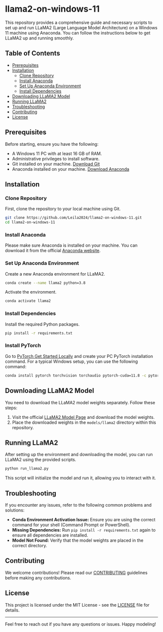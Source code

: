 # llama2-on-windows-11

This repository provides a comprehensive guide and necessary scripts to set up and run LLaMA2 (Large Language Model Architecture) on a Windows 11 machine using Anaconda. You can follow the instructions below to get LLaMA2 up and running smoothly.

## Table of Contents

- [Prerequisites](#prerequisites)
- [Installation](#installation)
  - [Clone Repository](#clone-repository)
  - [Install Anaconda](#install-anaconda)
  - [Set Up Anaconda Environment](#set-up-anaconda-environment)
  - [Install Dependencies](#install-dependencies)
- [Downloading LLaMA2 Model](#downloading-llama2-model)
- [Running LLaMA2](#running-llama2)
- [Troubleshooting](#troubleshooting)
- [Contributing](#contributing)
- [License](#license)

## Prerequisites

Before starting, ensure you have the following:

- A Windows 11 PC with at least 16 GB of RAM.
- Administrative privileges to install software.
- Git installed on your machine. [Download Git](https://git-scm.com/downloads)
- Anaconda installed on your machine. [Download Anaconda](https://www.anaconda.com/products/distribution)

## Installation

### Clone Repository

First, clone the repository to your local machine using Git.

```bash
git clone https://github.com/Leila2024/llama2-on-windows-11.git
cd llama2-on-windows-11
```

### Install Anaconda

Please make sure Anaconda is installed on your machine. You can download it from the official [Anaconda website](https://www.anaconda.com/products/distribution).

### Set Up Anaconda Environment

Create a new Anaconda environment for LLaMA2.

```bash
conda create --name llama2 python=3.8
```

Activate the environment.

```bash
conda activate llama2
```

### Install Dependencies

Install the required Python packages.

```bash
pip install -r requirements.txt
```

### Install PyTorch

Go to [PyTorch Get Started Locally](https://pytorch.org/get-started/locally/) and create your PC PyTorch installation command. For a typical Windows setup, you can use the following command:

```bash
conda install pytorch torchvision torchaudio pytorch-cuda=11.8 -c pytorch -c nvidia
```

## Downloading LLaMA2 Model

You need to download the LLaMA2 model weights separately. Follow these steps:

1. Visit the official [LLaMA2 Model Page](https://lachieslifestyle.com/2023/07/29/how-to-install-llama-2/) and download the model weights.
2. Place the downloaded weights in the `models/llama2` directory within this repository.

## Running LLaMA2

After setting up the environment and downloading the model, you can run LLaMA2 using the provided scripts.

```bash
python run_llama2.py
```

This script will initialize the model and run it, allowing you to interact with it.

## Troubleshooting

If you encounter any issues, refer to the following common problems and solutions:

- **Conda Environment Activation Issue:** Ensure you are using the correct command for your shell (Command Prompt or PowerShell).
- **Missing Dependencies:** Run `pip install -r requirements.txt` again to ensure all dependencies are installed.
- **Model Not Found:** Verify that the model weights are placed in the correct directory.

## Contributing

We welcome contributions! Please read our [CONTRIBUTING](CONTRIBUTING.md) guidelines before making any contributions.

## License

This project is licensed under the MIT License - see the [LICENSE](LICENSE) file for details.

---

Feel free to reach out if you have any questions or issues. Happy modeling!
